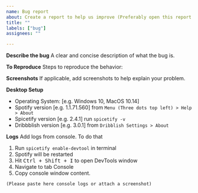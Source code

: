 ```yaml
---
name: Bug report
about: Create a report to help us improve (Preferably open this report from inside the dribbblish settings `About > Report Bugs` as it adds additional info automatically)
title: ""
labels: ["bug"]
assignees: ""

---
```


**Describe the bug**
A clear and concise description of what the bug is.

**To Reproduce**
Steps to reproduce the behavior:

**Screenshots**
If applicable, add screenshots to help explain your problem.

**Desktop Setup**
 - Operating System: [e.g. Windows 10, MacOS 10.14]
 - Spotify version [e.g. 1.1.71.560] from `Menu (Three dots top left) > Help > About`
 - Spicetify version [e.g. 2.4.1] run `spicetify -v`
 - Dribbblish version [e.g. 3.0.1] from `Dribblish Settings > About`

**Logs**
Add logs from console. To do that
1. Run `spicetify enable-devtool` in terminal
2. Spotify will be restarted
3. Hit <kbd>Ctrl + Shift + I</kbd> to open DevTools window
4. Navigate to tab Console
5. Copy console window content.

```console
(Please paste here console logs or attach a screenshot)
```
